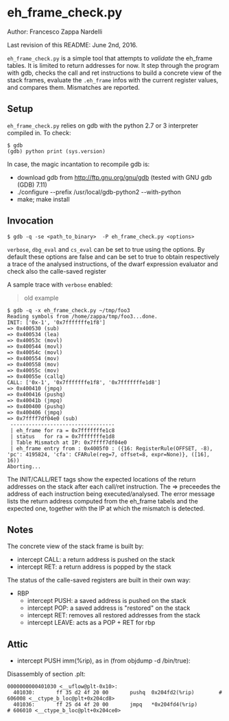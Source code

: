 eh_frame_check.py
=================

Author: Francesco Zappa Nardelli

Last revision of this README: June 2nd, 2016.

`eh_frame_check.py` is a simple tool that attempts to _validate_ the
eh_frame tables.  It is limited to return addresses for now.  It step
through the program with gdb, checks the call and ret instructions to
build a concrete view of the stack frames, evaluate the `.eh_frame` infos
with the current register values, and compares them.  Mismatches are
reported.

Setup
-----

`eh_frame_check.py` relies on gdb with the python 2.7 or 3 interpreter
compiled in.  To check:

```
$ gdb
(gdb) python print (sys.version)
````

In case, the magic incantation to recompile gdb is:

- download gdb from http://ftp.gnu.org/gnu/gdb (tested with GNU gdb (GDB) 7.11)
- ./configure --prefix /usr/local/gdb-python2 --with-python
- make; make install

Invocation
----------

```
$ gdb -q -se <path_to_binary>  -P eh_frame_check.py <options>
```

`verbose`, `dbg_eval` and `cs_eval` can be set to true using the options.
By default these options are false and can be set to true to obtain respectively
a trace of the analysed instructions, of the dwarf expression evaluator and check also the calle-saved register

A sample trace with `verbose` enabled:

> old example
```
$ gdb -q -x eh_frame_check.py ~/tmp/foo3
Reading symbols from /home/zappa/tmp/foo3...done.
INIT: ['0x-1', '0x7fffffffe1f8']
=> 0x400530 (sub)
=> 0x400534 (lea)
=> 0x40053c (movl)
=> 0x400544 (movl)
=> 0x40054c (movl)
=> 0x400554 (mov)
=> 0x400558 (mov)
=> 0x40055c (mov)
=> 0x40055e (callq)
CALL: ['0x-1', '0x7fffffffe1f8', '0x7fffffffe1d8']
=> 0x400410 (jmpq)
=> 0x400416 (pushq)
=> 0x40041b (jmpq)
=> 0x400400 (pushq)
=> 0x400406 (jmpq)
=> 0x7ffff7df04e0 (sub)
 ----------------------------------
 | eh_frame for ra = 0x7fffffffe1c8
 | status   for ra = 0x7fffffffe1d8
 | Table Mismatch at IP: 0x7ffff7df04e0
 | eh_frame entry from : 0x4005f0 : ({16: RegisterRule(OFFSET, -8), 'pc': 4195824, 'cfa': CFARule(reg=7, offset=8, expr=None)}, ([16], 16))
Aborting...
````

The INIT/CALL/RET tags show the expected locations of the return
addresses on the stack after each call/ret instruction.  The =>
preceedes the address of each instruction being executed/analysed.
The error message lists the return address computed from the eh_frame
tabels and the expected one, together with the IP at which the
mismatch is detected.

Notes
-----

The concrete view of the stack frame is built by:

- intercept CALL: a return address is pushed on the stack
- intercept RET: a return address is popped by the stack

The status of the calle-saved registers are built in their own way:
- RBP
  - intercept PUSH: a saved address is pushed on the stack
  - intercept POP: a saved address is "restored" on the stack
  - intercept RET: removes all restored addresses from the stack
  - intercept LEAVE: acts as a POP + RET for rbp

Attic
-----

- intercept PUSH imm(%rip), as in (from objdump -d /bin/true):

Disassembly of section .plt:

````
0000000000401030 <__uflow@plt-0x10>:
  401030:       ff 35 d2 4f 20 00       pushq  0x204fd2(%rip)        # 606008 <__ctype_b_loc@plt+0x204cd8>
  401036:       ff 25 d4 4f 20 00       jmpq   *0x204fd4(%rip)        # 606010 <__ctype_b_loc@plt+0x204ce0>
````
